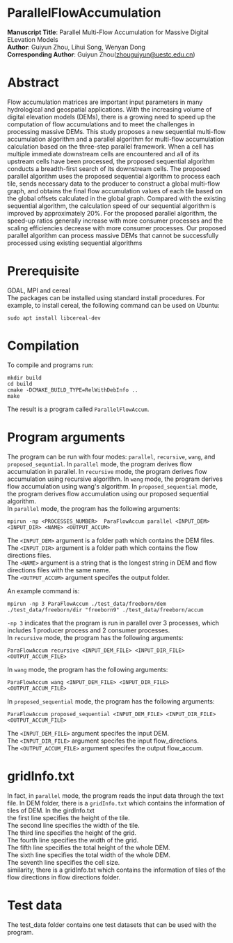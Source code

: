 # ParallelFlowAccumulation  
**Manuscript Title**: Parallel Multi-Flow Accumulation for Massive Digital ELevation Models   
**Author**: Guiyun Zhou, Lihui Song, Wenyan Dong    
**Corresponding Author**: Guiyun Zhou(zhouguiyun@uestc.edu.cn)
# Abstract
Flow accumulation matrices are important input parameters in many hydrological and geospatial applications. With the increasing volume of digital elevation models (DEMs), there is a growing need to speed up the computation of flow accumulations and to meet the challenges in processing massive DEMs. This study proposes a new sequential multi-flow accumulation algorithm and a parallel algorithm for multi-flow accumulation calculation based on the three-step parallel framework. When a cell has multiple immediate downstream cells are encountered and all of its upstream cells have been processed, the proposed sequential algorithm conducts a breadth-first search of its downstream cells. The proposed parallel algorithm uses the proposed sequential algorithm to process each tile, sends necessary data to the producer to construct a global multi-flow graph, and obtains the final flow accumulation values of each tile based on the global offsets calculated in the global graph. Compared with the existing sequential algorithm, the calculation speed of our sequential algorithm is improved by approximately 20%. For the proposed parallel algorithm, the speed-up ratios generally increase with more consumer processes and the scaling efficiencies decrease with more consumer processes. Our proposed parallel algorithm can process massive DEMs that cannot be successfully processed using existing sequential algorithms

# Prerequisite  
GDAL, MPI and cereal  
The packages can be installed using standard install procedures. For example, to install cereal, the following command can be used on Ubuntu:  
```
sudo apt install libcereal-dev
```

# Compilation  
To compile and programs run:  
```
mkdir build  
cd build  
cmake -DCMAKE_BUILD_TYPE=RelWithDebInfo ..  
make
```  
The result is a program called `ParallelFlowAccum`.  
# Program arguments  
The program can be run with four modes: `parallel`, `recursive`, `wang`, and `proposed_sequntial`. In `parallel` mode, the program derives flow accumulation in parallel. In `recursive` mode, the program derives flow accumulation using recursive algorithm. In `wang` mode, the program derives flow accumulation using wang's algorithm. In `proposed_sequential` mode, the program derives flow accumulation using our proposed sequential algorithm.  
In `parallel` mode, the program has the following arguments:
```
mpirun -np <PROCESSES_NUMBER>  ParaFlowAccum parallel <INPUT_DEM> <INPUT_DIR> <NAME> <OUTPUT_ACCUM>
```
The `<INPUT_DEM>` argument is a folder path which contains the DEM files.  
The `<INPUT_DIR>` argument is a folder path which contains the flow directions files.  
The `<NAME>` argument is a string that is the longest string in DEM and flow directions files with the same name.  
The `<OUTPUT_ACCUM>` argument specifes the output folder.  

An example command is:  
```
mpirun -np 3 ParaFlowAccum ./test_data/freeborn/dem ./test_data/freeborn/dir "freeborn9" ./test_data/freeborn/accum  
```
`-np 3` indicates that the program is run in parallel over 3 processes, which includes 1 producer process and 2 consumer processes.     
In `recursive` mode, the program has the following arguments: 
```
ParaFlowAccum recursive <INPUT_DEM_FILE> <INPUT_DIR_FILE> <OUTPUT_ACCUM_FILE>
```
In `wang` mode, the program has the following arguments: 
```
ParaFlowAccum wang <INPUT_DEM_FILE> <INPUT_DIR_FILE> <OUTPUT_ACCUM_FILE>
```
In `proposed_sequential` mode, the program has the following arguments: 
```
ParaFlowAccum proposed_sequential <INPUT_DEM_FILE> <INPUT_DIR_FILE> <OUTPUT_ACCUM_FILE>
```
The `<INPUT_DEM_FILE>` argument specifes the input DEM.  
The `<INPUT_DIR_FILE>` argument specifes the input flow_directions.  
The `<OUTPUT_ACCUM_FILE>` argument specifes the output flow_accum.  


# gridInfo.txt  
In fact, in `parallel` mode, the program reads the input data through the text file. In DEM folder, there is a `gridInfo.txt` which contains the information of tiles of DEM. In the girdInfo.txt   
the first line specifies the height of the tile.  
The second line specifies the width of the tile.   
The third line specifies the height of the grid.  
The fourth line specifies the width of the grid.  
The fifth line specifies the total height of the whole DEM.   
The sixth line specifies the total width of the whole DEM.   
The seventh line specifies the cell size.  
similarity, there is a gridInfo.txt which contains the information of tiles of the flow directions in flow directions folder.  

# Test data
The test_data folder contains one test datasets that can be used with the program.  



